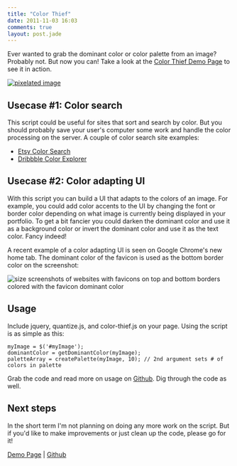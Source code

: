 ```yaml
---
title: "Color Thief"
date: 2011-11-03 16:03
comments: true
layout: post.jade
---
```

Ever wanted to grab the dominant color or color palette from an image? Probably not. But now you can! Take a look at the <a href="http://lokeshdhakar.com/projects/color-thief" class="loadPageInline">Color Thief Demo Page</a> to see it in action.

<div class="post__image">
  <a href="http://lokeshdhakar.com/projects/color-thief/">
    <img src="/media/posts/color-thief/color-thief-pixels.png" alt="pixelated image" title="color thief example" />
  </a>
</div>

## Usecase #1: Color search

This script could be useful for sites that sort and search by color. But you should probably save your user's computer some work and handle the color processing on the server. A couple of color search site examples:

*   [Etsy Color Search][2]
*   [Dribbble Color Explorer][3]

## Usecase #2: Color adapting UI

With this script you can build a UI that adapts to the colors of an image. For example, you could add color accents to the UI by changing the font or border color depending on what image is currently being displayed in your portfolio. To get a bit fancier you could darken the dominant color and use it as a background color or invert the dominant color and use it as the text color. Fancy indeed!

A recent example of a color adapting UI is seen on Google Chrome's new home tab. The dominant color of the favicon is used as the bottom border color on the screenshot:

<div class="post__image">
  <img src="/media/posts/color-thief/chrome-home-tab.png" alt="size screenshots of websites with favicons on top and bottom borders colored with the favicon dominant color" title="chrome_home_tab"/media/ />
</div>

## Usage

Include jquery, quantize.js, and color-thief.js on your page. Using the script is as simple as this:

    myImage = $('#myImage');
    dominantColor = getDominantColor(myImage);
    paletteArray = createPalette(myImage, 10); // 2nd argument sets # of colors in palette

Grab the code and read more on usage on [Github][4]. Dig through the code as well.

## Next steps

In the short term I'm not planning on doing any more work on the script. But if you'd like to make improvements or just clean up the code, please go for it!

[Demo Page][1] | [Github][4]

 [1]: http://lokeshdhakar.com/projects/color-thief/
 [2]: http://www.etsy.com/color.php
 [3]: http://dribbble.com/colors/
 [4]: https://github.com/lokesh/color-thief
